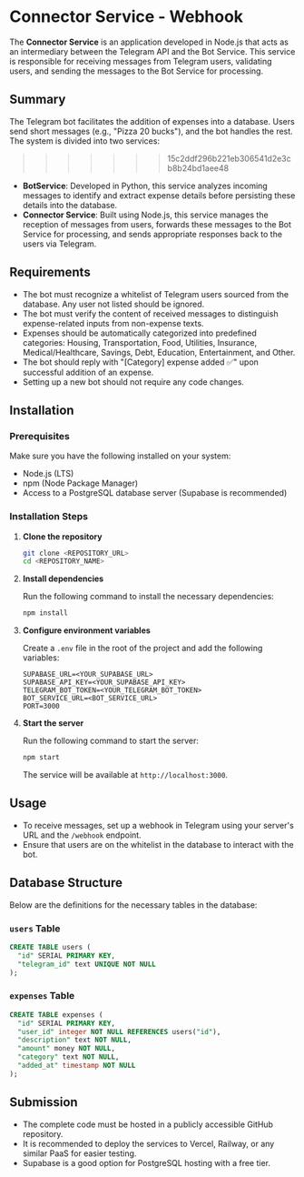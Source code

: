 # Connector Service - Webhook

The **Connector Service** is an application developed in Node.js that acts as an intermediary between the Telegram API and the Bot Service. This service is responsible for receiving messages from Telegram users, validating users, and sending the messages to the Bot Service for processing.

## Summary

The Telegram bot facilitates the addition of expenses into a database. Users send short messages (e.g., "Pizza 20 bucks"), and the bot handles the rest. The system is divided into two services:

> > > > > > > 15c2ddf296b221eb306541d2e3cb8b24bd1aee48

- **BotService**: Developed in Python, this service analyzes incoming messages to identify and extract expense details before persisting these details into the database.
- **Connector Service**: Built using Node.js, this service manages the reception of messages from users, forwards these messages to the Bot Service for processing, and sends appropriate responses back to the users via Telegram.

## Requirements

- The bot must recognize a whitelist of Telegram users sourced from the database. Any user not listed should be ignored.
- The bot must verify the content of received messages to distinguish expense-related inputs from non-expense texts.
- Expenses should be automatically categorized into predefined categories: Housing, Transportation, Food, Utilities, Insurance, Medical/Healthcare, Savings, Debt, Education, Entertainment, and Other.
- The bot should reply with "[Category] expense added ✅" upon successful addition of an expense.
- Setting up a new bot should not require any code changes.

## Installation

### Prerequisites

Make sure you have the following installed on your system:

- Node.js (LTS)
- npm (Node Package Manager)
- Access to a PostgreSQL database server (Supabase is recommended)

### Installation Steps

1. **Clone the repository**

   ```bash
   git clone <REPOSITORY_URL>
   cd <REPOSITORY_NAME>
   ```

2. **Install dependencies**

   Run the following command to install the necessary dependencies:

   ```bash
   npm install
   ```

3. **Configure environment variables**

   Create a `.env` file in the root of the project and add the following variables:

   ```plaintext
   SUPABASE_URL=<YOUR_SUPABASE_URL>
   SUPABASE_API_KEY=<YOUR_SUPABASE_API_KEY>
   TELEGRAM_BOT_TOKEN=<YOUR_TELEGRAM_BOT_TOKEN>
   BOT_SERVICE_URL=<BOT_SERVICE_URL>
   PORT=3000
   ```

4. **Start the server**

   Run the following command to start the server:

   ```bash
   npm start
   ```

   The service will be available at `http://localhost:3000`.

## Usage

- To receive messages, set up a webhook in Telegram using your server's URL and the `/webhook` endpoint.
- Ensure that users are on the whitelist in the database to interact with the bot.

## Database Structure

Below are the definitions for the necessary tables in the database:

### `users` Table

```sql
CREATE TABLE users (
  "id" SERIAL PRIMARY KEY,
  "telegram_id" text UNIQUE NOT NULL
);
```

### `expenses` Table

```sql
CREATE TABLE expenses (
  "id" SERIAL PRIMARY KEY,
  "user_id" integer NOT NULL REFERENCES users("id"),
  "description" text NOT NULL,
  "amount" money NOT NULL,
  "category" text NOT NULL,
  "added_at" timestamp NOT NULL
);
```

## Submission

- The complete code must be hosted in a publicly accessible GitHub repository.
- It is recommended to deploy the services to Vercel, Railway, or any similar PaaS for easier testing.
- Supabase is a good option for PostgreSQL hosting with a free tier.
